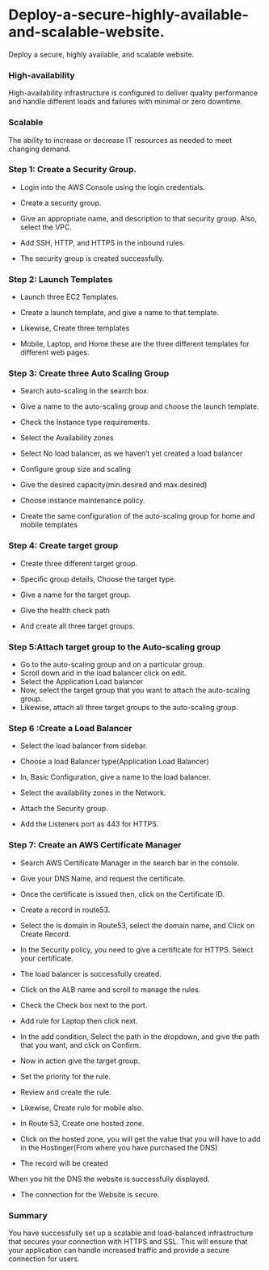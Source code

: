 # Deploy-a-secure-highly-available-and-scalable-website.
Deploy a secure, highly available, and scalable website.


### High-availability

High-availability infrastructure is configured to deliver quality performance and handle different loads and failures with minimal or zero downtime.

### Scalable

The ability to increase or decrease IT resources as needed to meet changing demand.

### **Step 1: Create a Security Group.**

- Login into the AWS Console using the login credentials.
- Create a security group.
- Give an appropriate name, and description to that security group. Also, select the VPC.



- Add  SSH, HTTP, and HTTPS in the inbound rules.


- The security group is created successfully.


### Step 2: Launch Templates

- Launch three EC2 Templates.



- Create a launch template, and give a name to that template.


- Likewise, Create three templates
- Mobile, Laptop, and Home these are the three different templates for different web pages.


### Step 3: Create three Auto Scaling Group

- Search auto-scaling in the search box.


- Give a name to the auto-scaling group and choose the launch template.


- Check the Instance type requirements.


- Select the Availability zones



- Select No load balancer, as we haven’t yet created a load balancer



- Configure group size and scaling
- Give the desired capacity(min.desired and max.desired)


- Choose instance maintenance policy.



- Create the same configuration of the auto-scaling group for home and mobile templates


### Step 4: Create target group

- Create three different target group.



- Specific group details, Choose the target type.



- Give a name for the target group.


- Give the health check path


- And create all three target groups.



### Step 5:Attach target group to the Auto-scaling group

- Go to the auto-scaling group and on a particular group.
- Scroll down and in the load balancer click on edit.
- Select the Application Load balancer
- Now, select the target group that you want to attach the auto-scaling group.
- Likewise, attach all three target groups to the auto-scaling group.


### Step 6 :Create a Load Balancer

- Select the load balancer from sidebar.



- Choose a load Balancer type(Application Load Balancer)



- In, Basic Configuration, give a name to the load balancer.



- Select the availability zones in the Network.



- Attach the Security group.
- Add the Listeners port as 443 for HTTPS.



### Step 7: Create an AWS Certificate Manager

- Search AWS Certificate Manager in the search bar in the console.



- Give your DNS Name, and request the certificate.



- Once the certificate is issued then, click on the Certificate ID.
- Create a record in route53.



- Select the Is domain in Route53, select the domain name, and Click on Create Record.



- In the Security policy, you need to give a certificate for HTTPS. Select your certificate.



- The load balancer is successfully created.



- Click on the ALB name and scroll to manage the rules.
- Check the Check box next to the port.



- Add rule for Laptop then click next.



- In the add condition, Select the path in the dropdown, and give the path that you want, and click on Confirm.



- Now in action give the target group.



- Set the priority for the rule.



- Review and create the rule.



- Likewise, Create rule for mobile also.



- In Route 53, Create one hosted zone.
- Click on the hosted zone, you will get the value that you  will have to add in the Hostinger(From where you have purchased the DNS)
- The record will be created



When you hit the DNS the website is successfully displayed.



- The connection for the Website is secure.



### Summary

You have successfully set up a scalable and load-balanced infrastructure that secures your connection with HTTPS and SSL. This will ensure that your application can handle increased traffic and provide a secure connection for users.